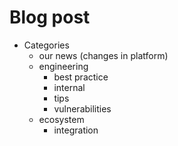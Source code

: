 # Blog post

* Categories
    * our news (changes in platform)
    * engineering
        * best practice
        * internal
        * tips
        * vulnerabilities
    * ecosystem
        * integration
